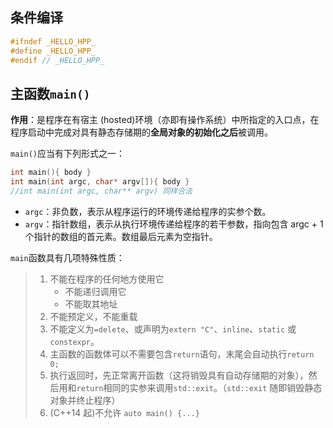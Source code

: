 ## 条件编译
```cpp
#ifndef _HELLO_HPP_
#define _HELLO_HPP_
#endif // _HELLO_HPP_

```
## 主函数`main()`

**作用**：是程序在有宿主 (hosted)环境（亦即有操作系统）中所指定的入口点，在程序启动中完成对具有静态存储期的**全局对象的初始化之后**被调用。

`main()`应当有下列形式之一：
```cpp
int main(){ body }
int main(int argc, char* argv[]){ body } 
//int main(int argc, char** argv) 同样合法
```
- `argc`：非负数，表示从程序运行的环境传递给程序的实参个数。
- `argv`：指针数组，表示从执行环境传递给程序的若干参数，指向包含 argc + 1 个指针的数组的首元素。数组最后元素为空指针。

`main`函数具有几项特殊性质：
> 1. 不能在程序的任何地方使用它
>    - 不能递归调用它
>    - 不能取其地址
> 2. 不能预定义，不能重载
> 3. 不能定义为`=delete`、或声明为`extern "C"`、`inline`、`static` 或 `constexpr`。
> 4. 主函数的函数体可以不需要包含`return`语句，末尾会自动执行`return 0;`
> 5. 执行返回时，先正常离开函数（这将销毁具有自动存储期的对象），然后用和`return`相同的实参来调用`std::exit`。（`std::exit` 随即销毁静态对象并终止程序）
> 6. (C++14 起)不允许 `auto main() {...}`
